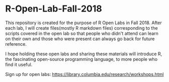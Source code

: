 # R-Open-Lab-Fall-2018
This repository is created for the purpose of R Open Labs in Fall 2018. After each lab, I will create files(mostly R markdown files) corresponding to the scripts covered in the open lab so that people who didn't attend can learn on their own and those who were present can always go back for future reference.

I hope holding these open labs and sharing these materials will introduce R, the fascinating open-source programming language, to more people who find it useful.

Sign up for open labs: https://library.columbia.edu/research/workshops.html
